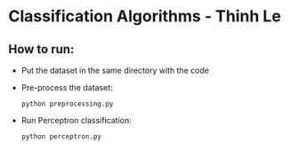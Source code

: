 # Classification Algorithms - Thinh Le

## How to run:

-   Put the dataset in the same directory with the code

-   Pre-process the dataset:

    ```
    python preprocessing.py
    ```

-   Run Perceptron classification:
    ```
    python perceptron.py
    ```
